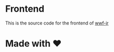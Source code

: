 # Frontend
This is the source code for the frontend of [wwf-jr](https://wwf-jr.netlify.app/)

# Made with :heart:
